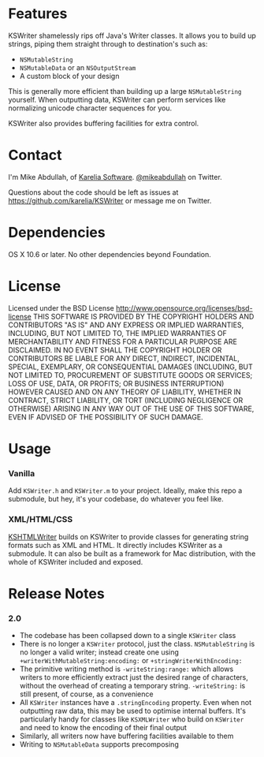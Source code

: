 Features
========

KSWriter shamelessly rips off Java's Writer classes. It allows you to build up strings, piping them straight through to destination's such as:

* `NSMutableString`
* `NSMutableData` or an `NSOutputStream`
* A custom block of your design

This is generally more efficient than building up a large `NSMutableString` yourself. When outputting data, KSWriter can perform services like normalizing unicode character sequences for you.

KSWriter also provides buffering facilities for extra control.

Contact
=======

I'm Mike Abdullah, of [Karelia Software](http://karelia.com). [@mikeabdullah](http://twitter.com/mikeabdullah) on Twitter.

Questions about the code should be left as issues at https://github.com/karelia/KSWriter or message me on Twitter.

Dependencies
============

OS X 10.6 or later. No other dependencies beyond Foundation.

License
=======

Licensed under the BSD License <http://www.opensource.org/licenses/bsd-license>
THIS SOFTWARE IS PROVIDED BY THE COPYRIGHT HOLDERS AND CONTRIBUTORS "AS IS" AND ANY
EXPRESS OR IMPLIED WARRANTIES, INCLUDING, BUT NOT LIMITED TO, THE IMPLIED WARRANTIES
OF MERCHANTABILITY AND FITNESS FOR A PARTICULAR PURPOSE ARE DISCLAIMED. IN NO EVENT
SHALL THE COPYRIGHT HOLDER OR CONTRIBUTORS BE LIABLE FOR ANY DIRECT, INDIRECT,
INCIDENTAL, SPECIAL, EXEMPLARY, OR CONSEQUENTIAL DAMAGES (INCLUDING, BUT NOT LIMITED
TO, PROCUREMENT OF SUBSTITUTE GOODS OR SERVICES; LOSS OF USE, DATA, OR PROFITS; OR
BUSINESS INTERRUPTION) HOWEVER CAUSED AND ON ANY THEORY OF LIABILITY, WHETHER IN CONTRACT,
STRICT LIABILITY, OR TORT (INCLUDING NEGLIGENCE OR OTHERWISE) ARISING IN ANY WAY OUT OF
THE USE OF THIS SOFTWARE, EVEN IF ADVISED OF THE POSSIBILITY OF SUCH DAMAGE.

Usage
=====

### Vanilla ###

Add `KSWriter.h` and `KSWriter.m` to your project. Ideally, make this repo a submodule, but hey, it's your codebase, do whatever you feel like.

### XML/HTML/CSS ###

[KSHTMLWriter](https://github.com/karelia/KSHTMLWriter) builds on KSWriter to provide classes for generating string formats such as XML and HTML. It directly includes KSWriter as a submodule. It can also be built as a framework for Mac distribution, with the whole of KSWriter included and exposed.

Release Notes
=============

### 2.0

* The codebase has been collapsed down to a single `KSWriter` class
* There is no longer a `KSWriter` protocol, just the class. `NSMutableString` is no longer a valid writer; instead create one using `+writerWithMutableString:encoding:` or `+stringWriterWithEncoding:`
* The primitive writing method is `-writeString:range:` which allows writers to more efficiently extract just the desired range of characters, without the overhead of creating a temporary string. `-writeString:` is still present, of course, as a convenience
* All `KSWriter` instances have a `.stringEncoding` property. Even when not outputting raw data, this may be used to optimise internal buffers. It's particularly handy for classes like `KSXMLWriter` who build on `KSWriter` and need to know the encoding of their final output
* Similarly, all writers now have buffering facilities available to them
* Writing to `NSMutableData` supports precomposing
